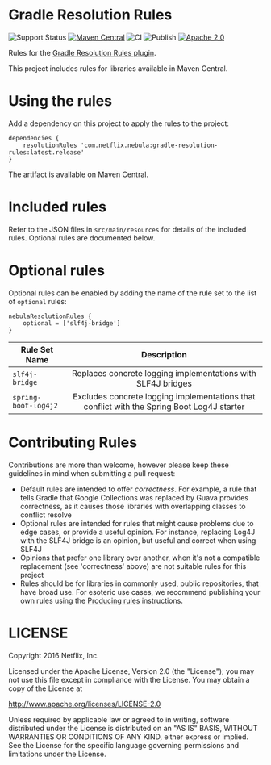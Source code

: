 Gradle Resolution Rules
=======

![Support Status](https://img.shields.io/badge/nebula-active-green.svg)
[![Maven Central](https://img.shields.io/maven-central/v/com.netflix.nebula/gradle-resolution-rules)](https://maven-badges.herokuapp.com/maven-central/com.netflix.nebula/gradle-resolution-rules)
![CI](https://github.com/nebula-plugins/gradle-resolution-rules/actions/workflows/ci.yml/badge.svg)
![Publish](https://github.com/nebula-plugins/gradle-resolution-rules/actions/workflows/publish.yml/badge.svg)
[![Apache 2.0](https://img.shields.io/github/license/nebula-plugins/gradle-resolution-rules.svg)](http://www.apache.org/licenses/LICENSE-2.0)


Rules for the [Gradle Resolution Rules plugin](https://github.com/nebula-plugins/gradle-resolution-rules-plugin).

This project includes rules for libraries available in Maven Central.

# Using the rules

Add a dependency on this project to apply the rules to the project:

    dependencies {
        resolutionRules 'com.netflix.nebula:gradle-resolution-rules:latest.release'
    }

The artifact is available on Maven Central.

# Included rules

Refer to the JSON files in `src/main/resources` for details of the included rules. Optional rules are documented below.

# Optional rules

Optional rules can be enabled by adding the name of the rule set to the list of `optional` rules:

    nebulaResolutionRules {
        optional = ['slf4j-bridge']
    }

| Rule Set Name | Description   |
| ------------- |:-------------:|
| `slf4j-bridge` | Replaces concrete logging implementations with SLF4J bridges |
| `spring-boot-log4j2` | Excludes concrete logging implementations that conflict with the Spring Boot Log4J starter |

# Contributing Rules

Contributions are more than welcome, however please keep these guidelines in mind when submitting a pull request:

- Default rules are intended to offer _correctness_. For example, a rule that tells Gradle that Google Collections was replaced by Guava provides correctness, as it causes those libraries with overlapping classes to conflict resolve
- Optional rules are intended for rules that might cause problems due to edge cases, or provide a useful opinion. For instance, replacing Log4J with the SLF4J bridge is an opinion, but useful and correct when using SLF4J
- Opinions that prefer one library over another, when it's not a compatible replacement (see 'correctness' above) are not suitable rules for this project
- Rules should be for libraries in commonly used, public repositories, that have broad use. For esoteric use cases, we recommend publishing your own rules using the [Producing rules](https://github.com/nebula-plugins/gradle-resolution-rules-plugin#producing-rules) instructions.

LICENSE
=======

Copyright 2016 Netflix, Inc.

Licensed under the Apache License, Version 2.0 (the "License");
you may not use this file except in compliance with the License.
You may obtain a copy of the License at

<http://www.apache.org/licenses/LICENSE-2.0>

Unless required by applicable law or agreed to in writing, software
distributed under the License is distributed on an "AS IS" BASIS,
WITHOUT WARRANTIES OR CONDITIONS OF ANY KIND, either express or implied.
See the License for the specific language governing permissions and
limitations under the License.
